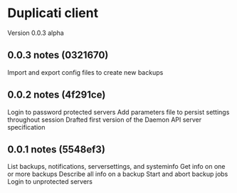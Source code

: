 # Duplicati client
Version 0.0.3 alpha

## 0.0.3 notes (0321670)
Import and export config files to create new backups

## 0.0.2 notes (4f291ce)
Login to password protected servers
Add parameters file to persist settings throughout session
Drafted first version of the Daemon API server specification


## 0.0.1 notes (5548ef3)
List backups, notifications, serversettings, and systeminfo
Get info on one or more backups
Describe all info on a backup
Start and abort backup jobs
Login to unprotected servers
